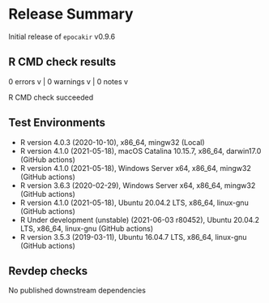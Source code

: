# Release Summary

Initial release of `epocakir` v0.9.6

## R CMD check results

0 errors v | 0 warnings v | 0 notes v

R CMD check succeeded

## Test Environments

- R version 4.0.3 (2020-10-10), x86_64, mingw32 (Local)
- R version 4.1.0 (2021-05-18), macOS Catalina 10.15.7, x86_64, darwin17.0 (GitHub actions)
- R version 4.1.0 (2021-05-18), Windows Server x64, x86_64, mingw32 (GitHub actions)
- R version 3.6.3 (2020-02-29), Windows Server x64, x86_64, mingw32 (GitHub actions)
- R version 4.1.0 (2021-05-18), Ubuntu 20.04.2 LTS, x86_64, linux-gnu (GitHub actions)
- R Under development (unstable) (2021-06-03 r80452), Ubuntu 20.04.2 LTS, x86_64, linux-gnu (GitHub actions)
- R version 3.5.3 (2019-03-11), Ubuntu 16.04.7 LTS, x86_64, linux-gnu (GitHub actions)

## Revdep checks

No published downstream dependencies
